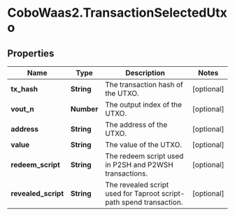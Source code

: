 # CoboWaas2.TransactionSelectedUtxo

## Properties

Name | Type | Description | Notes
------------ | ------------- | ------------- | -------------
**tx_hash** | **String** | The transaction hash of the UTXO. | [optional] 
**vout_n** | **Number** | The output index of the UTXO. | [optional] 
**address** | **String** | The address of the UTXO. | [optional] 
**value** | **String** | The value of the UTXO. | [optional] 
**redeem_script** | **String** | The redeem script used in P2SH and P2WSH transactions. | [optional] 
**revealed_script** | **String** | The revealed script used for Taproot script-path spend transaction. | [optional] 


